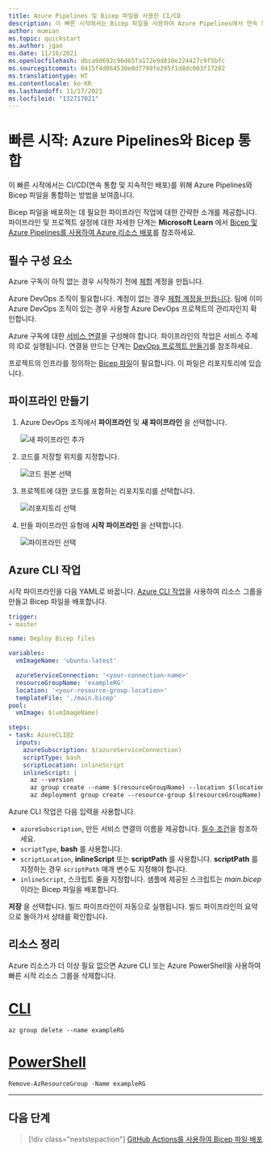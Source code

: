 ```yaml
---
title: Azure Pipelines 및 Bicep 파일을 사용한 CI/CD
description: 이 빠른 시작에서는 Bicep 파일을 사용하여 Azure Pipelines에서 연속 통합을 구성하는 방법에 대해 알아봅니다. Azure CLI 작업을 사용하여 Bicep 파일을 배포하는 방법을 보여 줍니다.
author: mumian
ms.topic: quickstart
ms.author: jgao
ms.date: 11/16/2021
ms.openlocfilehash: dbca9d692c96d65fa172e9d810e224427c9f5bfc
ms.sourcegitcommit: 0415f4d064530e0d7799fe295f1d8dc003f17202
ms.translationtype: HT
ms.contentlocale: ko-KR
ms.lasthandoff: 11/17/2021
ms.locfileid: "132717021"
---
```

# <a name="quickstart-integrate-bicep-with-azure-pipelines"></a>빠른 시작: Azure Pipelines와 Bicep 통합

이 빠른 시작에서는 CI/CD(연속 통합 및 지속적인 배포)를 위해 Azure Pipelines와 Bicep 파일을 통합하는 방법을 보여줍니다.

Bicep 파일을 배포하는 데 필요한 파이프라인 작업에 대한 간략한 소개를 제공합니다. 파이프라인 및 프로젝트 설정에 대한 자세한 단계는 **Microsoft Learn** 에서 [Bicep 및 Azure Pipelines를 사용하여 Azure 리소스 배포](/learn/paths/bicep-azure-pipelines/)를 참조하세요.

## <a name="prerequisites"></a>필수 구성 요소

Azure 구독이 아직 없는 경우 시작하기 전에 [체험](https://azure.microsoft.com/free/) 계정을 만듭니다.

Azure DevOps 조직이 필요합니다. 계정이 없는 경우 [체험 계정을 만듭니다](/azure/devops/pipelines/get-started/pipelines-sign-up). 팀에 이미 Azure DevOps 조직이 있는 경우 사용할 Azure DevOps 프로젝트의 관리자인지 확인합니다.

Azure 구독에 대한 [서비스 연결](/azure/devops/pipelines/library/connect-to-azure)을 구성해야 합니다. 파이프라인의 작업은 서비스 주체의 ID로 실행됩니다. 연결을 만드는 단계는 [DevOps 프로젝트 만들기](../templates/deployment-tutorial-pipeline.md#create-a-devops-project)를 참조하세요.

프로젝트의 인프라를 정의하는 [Bicep 파일](./quickstart-create-bicep-use-visual-studio-code.md)이 필요합니다. 이 파일은 리포지토리에 있습니다.

## <a name="create-pipeline"></a>파이프라인 만들기

1. Azure DevOps 조직에서 **파이프라인** 및 **새 파이프라인** 을 선택합니다.

   ![새 파이프라인 추가](./media/add-template-to-azure-pipelines/new-pipeline.png)

1. 코드를 저장할 위치를 지정합니다.

   ![코드 원본 선택](./media/add-template-to-azure-pipelines/select-source.png)

1. 프로젝트에 대한 코드를 포함하는 리포지토리를 선택합니다.

   ![리포지토리 선택](./media/add-template-to-azure-pipelines/select-repo.png)

1. 만들 파이프라인 유형에 **시작 파이프라인** 을 선택합니다.

   ![파이프라인 선택](./media/add-template-to-azure-pipelines/select-pipeline.png)

## <a name="azure-cli-task"></a>Azure CLI 작업

시작 파이프라인을 다음 YAML로 바꿉니다. [Azure CLI 작업](/azure/devops/pipelines/tasks/deploy/azure-cli)을 사용하여 리소스 그룹을 만들고 Bicep 파일을 배포합니다.

```yml
trigger:
- master

name: Deploy Bicep files

variables:
  vmImageName: 'ubuntu-latest'

  azureServiceConnection: '<your-connection-name>'
  resourceGroupName: 'exampleRG'
  location: '<your-resource-group-location>'
  templateFile: './main.bicep'
pool:
  vmImage: $(vmImageName)

steps:
- task: AzureCLI@2
  inputs:
    azureSubscription: $(azureServiceConnection)
    scriptType: bash
    scriptLocation: inlineScript
    inlineScript: |
      az --version
      az group create --name $(resourceGroupName) --location $(location)
      az deployment group create --resource-group $(resourceGroupName) --template-file $(templateFile)
```

Azure CLI 작업은 다음 입력을 사용합니다.

* `azureSubscription`, 만든 서비스 연결의 이름을 제공합니다.  [필수 조건](#prerequisites)을 참조하세요.
* `scriptType`, **bash** 를 사용합니다.
* `scriptLocation`, **inlineScript** 또는 **scriptPath** 를 사용합니다. **scriptPath** 를 지정하는 경우 `scriptPath` 매개 변수도 지정해야 합니다.
* `inlineScript`, 스크립트 줄을 지정합니다.  샘플에 제공된 스크립트는 *main.bicep* 이라는 Bicep 파일을 배포합니다.

**저장** 을 선택합니다. 빌드 파이프라인이 자동으로 실행됩니다. 빌드 파이프라인의 요약으로 돌아가서 상태를 확인합니다.

## <a name="clean-up-resources"></a>리소스 정리

Azure 리소스가 더 이상 필요 없으면 Azure CLI 또는 Azure PowerShell을 사용하여 빠른 시작 리소스 그룹을 삭제합니다.

# <a name="cli"></a>[CLI](#tab/CLI)

```azurecli
az group delete --name exampleRG
```

# <a name="powershell"></a>[PowerShell](#tab/PowerShell)

```azurepowershell
Remove-AzResourceGroup -Name exampleRG
```

---

## <a name="next-steps"></a>다음 단계

> [!div class="nextstepaction"]
> [GitHub Actions를 사용하여 Bicep 파일 배포](deploy-github-actions.md)
